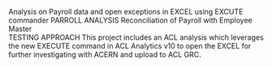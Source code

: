 Analysis on Payroll data and open exceptions in EXCEL using EXCUTE commander
PARROLL ANALYSIS
Reconciliation of Payroll with Employee Master  
TESTING APPROACH
This project includes an ACL analysis which leverages the new EXECUTE command in ACL Analytics v10 to open the EXCEL for further investigating with ACERN and  upload to ACL GRC.
